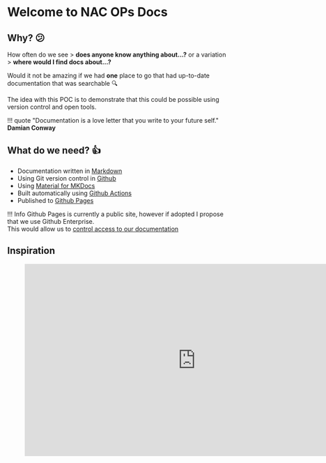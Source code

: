 # Welcome to NAC OPs Docs
## Why? :confused:

How often do we see > __does anyone know anything about...?__ or a variation > __where would I find docs about...?__  

Would it not be amazing if we had **one** place to go that had up-to-date documentation that was searchable :mag:

The idea with this POC is to demonstrate that this could be possible using version control and open tools. 

!!! quote
    "Documentation is a love letter that you write to your future self."
    **Damian Conway**

## What do we need? :+1:

* Documentation written in [Markdown](https://en.wikipedia.org/wiki/Markdown)
* Using Git version control in [Github](https://github.com/north-ayrshire-council)
* Using [Material for MKDocs](https://squidfunk.github.io/mkdocs-material/)
* Built automatically using [Github Actions](https://github.com/features/actions)
* Published to [Github Pages](https://pages.github.com/)

!!! Info
    Github Pages is currently a public site, however if adopted I propose that we use Github Enterprise.  
    This would allow us to [control access to our documentation](https://docs.github.com/en/pages/getting-started-with-github-pages/changing-the-visibility-of-your-github-pages-site)

## Inspiration
<!-- blank line -->
<figure class="video_container">
  <iframe width="784" height="441" src="https://www.youtube.com/embed/jCVsW1iv1E0" frameborder="0" allowfullscreen="true"  align="left" >  </iframe>
</figure>
<!-- blank line -->

